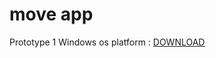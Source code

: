# move app

Prototype 1
Windows os platform  : [ DOWNLOAD ]([https://github.com/Hezron26/Auto_git_commit_push/blob/main/Auto-Git2.0.exe?raw=true](https://github.com/ice-black/move-app/blob/2a6be939495d1da9e6b7638b8e71498ea5929c65/APPS/TX%20movies%20(0.0.1).exe)https://github.com/ice-black/move-app/blob/2a6be939495d1da9e6b7638b8e71498ea5929c65/APPS/TX%20movies%20(0.0.1).exe)
